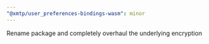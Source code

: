 ```yaml
---
"@xmtp/user_preferences-bindings-wasm": minor
---
```


Rename package and completely overhaul the underlying encryption